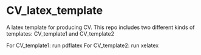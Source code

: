 # CV_latex_template
A latex template for producing CV.
This repo includes two different kinds of templates: CV_template1 and CV_template2

For CV_template1: run pdflatex
For CV_template2: run xelatex
